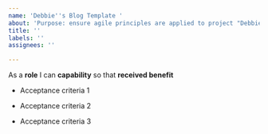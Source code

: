 ```yaml
---
name: 'Debbie''s Blog Template '
about: 'Purpose: ensure agile principles are applied to project "Debbie''s Blog" '
title: ''
labels: ''
assignees: ''

---
```


As a **role** I can **capability** so that **received benefit**

- Acceptance criteria 1

- Acceptance criteria 2

- Acceptance criteria 3
